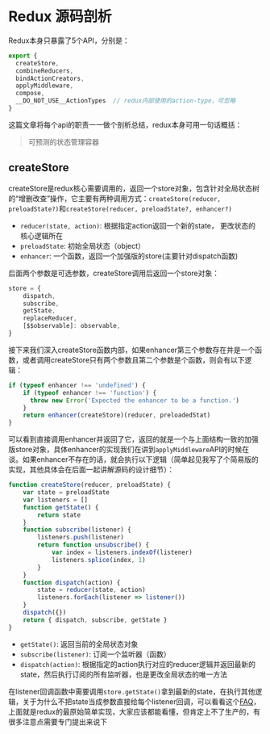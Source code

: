 # Redux 源码剖析

Redux本身只暴露了5个API，分别是：
```js
export {
  createStore,
  combineReducers,
  bindActionCreators,
  applyMiddleware,
  compose,
  __DO_NOT_USE__ActionTypes  // redux内部使用的action-type，可忽略
}
```
这篇文章将每个api的职责一一做个剖析总结，redux本身可用一句话概括：

> 可预测的状态管理容器

## createStore

createStore是redux核心需要调用的，返回一个store对象，包含针对全局状态树的“增删改查”操作，它主要有两种调用方式：`createStore(reducer, preloadState?)`和`createStore(reducer, preloadState?, enhancer?)`

- `reducer(state, action)`: 根据指定action返回一个新的state， 更改状态的核心逻辑所在
- `preloadState`: 初始全局状态（object）
- `enhancer`: 一个函数，返回一个加强版的store(主要针对dispatch函数)

后面两个参数是可选参数，createStore调用后返回一个store对象：

```js
store = {
    dispatch,
    subscribe,
    getState,
    replaceReducer,
    [$$observable]: observable,
}
```

接下来我们深入createStore函数内部，如果enhancer第三个参数存在并是一个函数，或者调用createStore只有两个参数且第二个参数是个函数，则会有以下逻辑：

```js
if (typeof enhancer !== 'undefined') {
    if (typeof enhancer !== 'function') {
      throw new Error('Expected the enhancer to be a function.')
    }
    return enhancer(createStore)(reducer, preloadedStat)
}
```
可以看到直接调用enhancer并返回了它，返回的就是一个与上面结构一致的加强版store对象，具体enhancer的实现我们在讲到`applyMiddleware`API的时候在谈。如果enhancer不存在的话，就会执行以下逻辑（简单起见我写了个简易版的实现，其他具体会在后面一起讲解源码的设计细节）：
```js
function createStore(reducer, preloadState) {
    var state = preloadState
    var listeners = []
    function getState() {
        return state
    }
    function subscribe(listener) {
        listeners.push(listener)
        return function unsubscribe() {
            var index = listeners.indexOf(listener)
            listeners.splice(index, 1)
        }
    }
    function dispatch(action) {
        state = reducer(state, action)
        listeners.forEach(listener => listener())
    }
    dispatch({})
    return { dispatch, subscribe, getState }
}
```

- `getState()`: 返回当前的全局状态对象
- `subscribe(listener)`: 订阅一个监听器（函数）
- `dispatch(action)`: 根据指定的action执行对应的reducer逻辑并返回最新的state，然后执行订阅的所有监听器，也是更改全局状态的唯一方法

在listener回调函数中需要调用`store.getState()`拿到最新的state，在执行其他逻辑，关于为什么不把state当成参数直接给每个listener回调，可以看看这个[FAQ](https://redux.js.org/faq/designdecisions#why-doesnt-redux-pass-the-state-and-action-to-subscribers)，上面就是redux的最原始简单实现，大家应该都能看懂，但肯定上不了生产的，有很多注意点需要专门提出来说下

